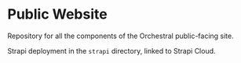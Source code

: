 # Public Website

Repository for all the components of the Orchestral public-facing site.

Strapi deployment in the `strapi` directory, linked to Strapi Cloud.
